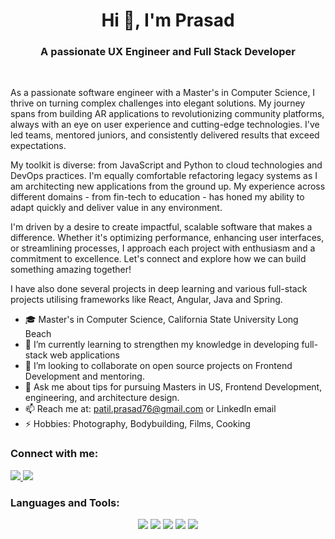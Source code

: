<h1 align="center">Hi 👋, I'm Prasad</h1>
<h3 align="center">A passionate UX Engineer and Full Stack Developer</h3>
<br />

<p>As a passionate software engineer with a Master's in Computer Science, I thrive on turning complex challenges into elegant solutions. My journey spans from building AR applications to revolutionizing community platforms, always with an eye on user experience and cutting-edge technologies. I've led teams, mentored juniors, and consistently delivered results that exceed expectations.</p>

<p>My toolkit is diverse: from JavaScript and Python to cloud technologies and DevOps practices. I'm equally comfortable refactoring legacy systems as I am architecting new applications from the ground up. My experience across different domains - from fin-tech to education - has honed my ability to adapt quickly and deliver value in any environment.</p>

<p>I'm driven by a desire to create impactful, scalable software that makes a difference. Whether it's optimizing performance, enhancing user interfaces, or streamlining processes, I approach each project with enthusiasm and a commitment to excellence. Let's connect and explore how we can build something amazing together!</p>

<p>I have also done several projects in deep learning and various full-stack projects utilising frameworks like React, Angular, Java and Spring.</p>

 
- 🎓 Master's in Computer Science, California State University Long Beach
- 🔭 I’m currently learning to strengthen my knowledge in developing full-stack web applications
- 👯 I’m looking to collaborate on open source projects on Frontend Development and mentoring.
- 💬 Ask me about tips for pursuing Masters in US, Frontend Development, engineering, and architecture design. 
- 📫 Reach me at: [patil.prasad76@gmail.com](mailto:patil.prasad76@gmail.com) or LinkedIn email
- ⚡ Hobbies: Photography, Bodybuilding, Films, Cooking

<!-- **purrsad/purrsad** is a ✨ _special_ ✨ repository because its `README.md` (this file) appears on your GitHub profile. -->

<h3 align="left">Connect with me:</h3>
<p align="left">
	<a href="mailto:patil.prasad76@gmail.com" target="blank">
		<img src="https://skillicons.dev/icons?i=gmail" />
	</a>
	<a href="https://linkedin.com/in/prasadpatil15/" target="blank">
		<img src="https://skillicons.dev/icons?i=linkedin" />
	</a>
</p>

<h3 align="left">Languages and Tools:</h3>
<div align="center">
	<img src="https://skillicons.dev/icons?i=react,angular,ts,js,css,html,nextjs,tailwind,redux,materialui,vite,d3,figma" />
	<img src="https://skillicons.dev/icons?i=nodejs,java,django,spring,py,hibernate,prisma,jest" />
	<img src="https://skillicons.dev/icons?i=aws,firebase,vercel,supabase" />
	<img src="https://skillicons.dev/icons?i=docker,git,github,jenkins,githubactions,postman" />
	<img src="https://skillicons.dev/icons?i=mysql,vscode,eclipse" />
	<br>
</div>
